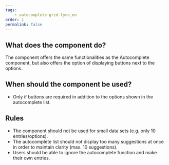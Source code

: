```yaml
---
tags: 
    - autocomplete-grid-lyne_en
order: 1
permalink: false
---
```


## What does the component do?
The component offers the same functionalities as the Autocomplete component, but also offers the option of displaying buttons next to the options. 

## When should the component be used?
* Only if buttons are required in addition to the options shown in the autocomplete list.

## Rules
* The component should not be used for small data sets (e.g. only 10 entries/options).
* The autocomplete list should not display too many suggestions at once in order to maintain clarity (max. 10 suggestions).
* Users should be able to ignore the autocomplete function and make their own entries.